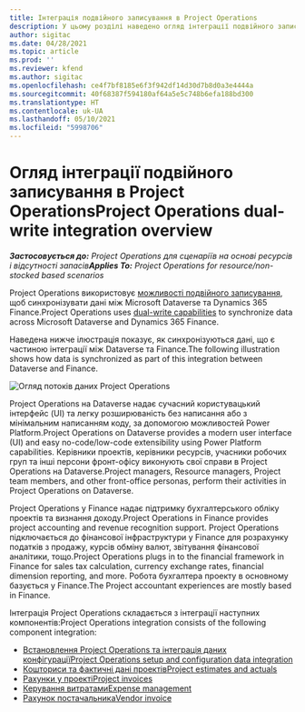 ```yaml
---
title: Інтеграція подвійного записування в Project Operations
description: У цьому розділі наведено огляд інтеграції подвійного записування в Project Operations.
author: sigitac
ms.date: 04/28/2021
ms.topic: article
ms.prod: ''
ms.reviewer: kfend
ms.author: sigitac
ms.openlocfilehash: ce4f7bf8185e6f3f942df14d30d7b8d0a3e4444a
ms.sourcegitcommit: 40f68387f594180af64a5e5c748b6efa188bd300
ms.translationtype: HT
ms.contentlocale: uk-UA
ms.lasthandoff: 05/10/2021
ms.locfileid: "5998706"
---
```

# <a name="project-operations-dual-write-integration-overview"></a><span data-ttu-id="f172c-103">Огляд інтеграції подвійного записування в Project Operations</span><span class="sxs-lookup"><span data-stu-id="f172c-103">Project Operations dual-write integration overview</span></span>

<span data-ttu-id="f172c-104">_**Застосовується до:** Project Operations для сценаріїв на основі ресурсів і відсутності запасів_</span><span class="sxs-lookup"><span data-stu-id="f172c-104">_**Applies To:** Project Operations for resource/non-stocked based scenarios_</span></span>

<span data-ttu-id="f172c-105">Project Operations використовує [можливості подвійного записування](/dynamics365/fin-ops-core/dev-itpro/data-entities/dual-write/dual-write-home-page), щоб синхронізувати дані між Microsoft Dataverse та Dynamics 365 Finance.</span><span class="sxs-lookup"><span data-stu-id="f172c-105">Project Operations uses [dual-write capabilities](/dynamics365/fin-ops-core/dev-itpro/data-entities/dual-write/dual-write-home-page) to synchronize data across Microsoft Dataverse and Dynamics 365 Finance.</span></span>

<span data-ttu-id="f172c-106">Наведена нижче ілюстрація показує, як синхронізуються дані, що є частиною інтеграції між Dataverse та Finance.</span><span class="sxs-lookup"><span data-stu-id="f172c-106">The following illustration shows how data is synchronized as part of this integration between Dataverse and Finance.</span></span>

![Огляд потоків даних Project Operations](./media/ProjectOperationsFlows.jpg)

<span data-ttu-id="f172c-108">Project Operations на Dataverse надає сучасний користувацький інтерфейс (UI) та легку розширюваність без написання або з мінімальним написанням коду, за допомогою можливостей Power Platform.</span><span class="sxs-lookup"><span data-stu-id="f172c-108">Project Operations on Dataverse provides a modern user interface (UI) and easy no-code/low-code extensibility using Power Platform capabilities.</span></span> <span data-ttu-id="f172c-109">Керівники проектів, керівники ресурсів, учасники робочих груп та інші персони фронт-офісу виконують свої справи в Project Operations на Dataverse.</span><span class="sxs-lookup"><span data-stu-id="f172c-109">Project managers, Resource managers, Project team members, and other front-office personas, perform their activities in Project Operations on Dataverse.</span></span>

<span data-ttu-id="f172c-110">Project Operations у Finance надає підтримку бухгалтерського обліку проектів та визнання доходу.</span><span class="sxs-lookup"><span data-stu-id="f172c-110">Project Operations in Finance provides project accounting and revenue recognition support.</span></span> <span data-ttu-id="f172c-111">Project Operations підключається до фінансової інфраструктури у Finance для розрахунку податків з продажу, курсів обміну валют, звітування фінансової аналітики, тощо.</span><span class="sxs-lookup"><span data-stu-id="f172c-111">Project Operations plugs in to the financial framework in Finance for sales tax calculation, currency exchange rates, financial dimension reporting, and more.</span></span> <span data-ttu-id="f172c-112">Робота бухгалтера проекту в основному базується у Finance.</span><span class="sxs-lookup"><span data-stu-id="f172c-112">The Project accountant experiences are mostly based in Finance.</span></span>

<span data-ttu-id="f172c-113">Інтеграція Project Operations складається з інтеграції наступних компонентів:</span><span class="sxs-lookup"><span data-stu-id="f172c-113">Project Operations integration consists of the following component integration:</span></span>


- [<span data-ttu-id="f172c-114">Встановлення Project Operations та інтеграція даних конфігурації</span><span class="sxs-lookup"><span data-stu-id="f172c-114">Project Operations setup and configuration data integration</span></span>](resource-dual-write-setup-integration.md) 
- [<span data-ttu-id="f172c-115">Кошториси та фактичні дані проектів</span><span class="sxs-lookup"><span data-stu-id="f172c-115">Project estimates and actuals</span></span>](resource-dual-write-estimates-actuals.md)
- [<span data-ttu-id="f172c-116">Рахунки у проекті</span><span class="sxs-lookup"><span data-stu-id="f172c-116">Project invoices</span></span>](resource-dual-write-project-invoice.md)
- [<span data-ttu-id="f172c-117">Керування витратами</span><span class="sxs-lookup"><span data-stu-id="f172c-117">Expense management</span></span>](resource-dual-write-expense.md)
- [<span data-ttu-id="f172c-118">Рахунок постачальника</span><span class="sxs-lookup"><span data-stu-id="f172c-118">Vendor invoice</span></span>](resource-dual-write-vendor-invoice.md)

